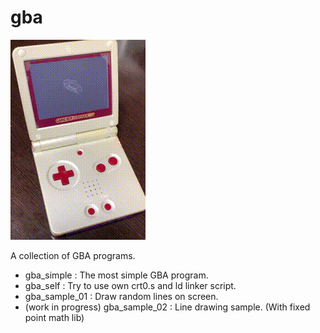 # gba
<img alt="Running on real Gameboy Advance SP" src="tiny3d.gif">

A collection of GBA programs.
- gba_simple : The most simple GBA program.
- gba_self : Try to use own crt0.s and ld linker script.
- gba_sample_01 : Draw random lines on screen.
- (work in progress) gba_sample_02 : Line drawing sample. (With fixed point math lib)
  
